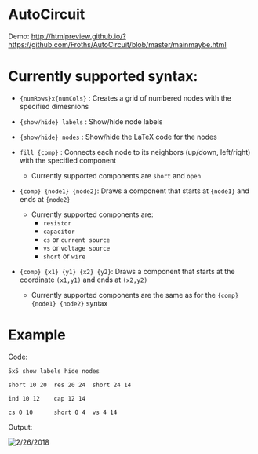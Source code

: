 # AutoCircuit
Demo: http://htmlpreview.github.io/?https://github.com/Froths/AutoCircuit/blob/master/mainmaybe.html

# Currently supported syntax:

- `{numRows}x{numCols}`	: 	Creates a grid of numbered nodes with the specified dimesnions

- `{show/hide} labels`	:	Show/hide node labels

- `{show/hide} nodes`	:	Show/hide the LaTeX code for the nodes

- `fill {comp}`			: 	Connects each node to its neighbors (up/down, left/right) with the specified component
	- Currently supported components are `short` and `open`
	
- `{comp} {node1} {node2}`:	Draws a component that starts at `{node1}` and ends at `{node2}`
	- Currently supported components are: 
		- `resistor`
		- `capacitor`
		- `cs` or `current source`
		- `vs` or `voltage source`
		- `short` or `wire`

- `{comp} {x1} {y1} {x2} {y2}`: Draws a component that starts at the coordinate `(x1,y1)` and ends at `(x2,y2)`
	- Currently supported components are the same as for the `{comp} {node1} {node2}` syntax 


# Example

Code:

```
5x5 show labels hide nodes

short 10 20  res 20 24  short 24 14

ind 10 12    cap 12 14

cs 0 10      short 0 4  vs 4 14
```

Output:

![2/26/2018](https://i.imgur.com/AdInrua.png)
